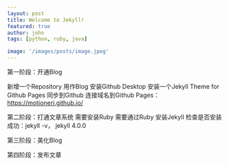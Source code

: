 ```yaml
---
layout: post
title: Welcome to Jekyll!
featured: true
author: john
tags: [python, ruby, java]

image: '/images/posts/image.jpeg'
---
```



第一阶段：开通Blog

新增一个Repository 用作Blog
安装Github Desktop
安装一个Jekyll Theme for Github Pages
同步到Github
连接域名到Github Pages：https://motioneri.github.io/

第二阶段：打通文章系统
需要安装Ruby
需要通过Ruby 安装Jekyll
检查是否安装成功：jekyll -v， jekyll 4.0.0

第三阶段：美化Blog

第四阶段：发布文章

